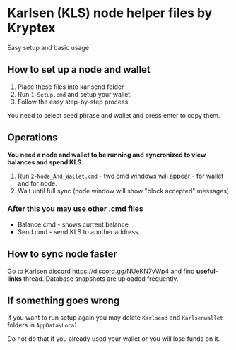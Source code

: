 # Karlsen (KLS) node helper files by Kryptex
Easy setup and basic usage

## How to set up a node and wallet
1. Place these files into karlsend folder
2. Run `1-Setup.cmd` and setup your wallet. 
3. Follow the easy step-by-step process

You need to select seed phrase and wallet and press enter to copy them.

## Operations
**You need a node and wallet to be running and syncronized to view balances and spend KLS.**
1. Run  `2-Node_And_Wallet.cmd` - two cmd windows will appear - for wallet and for node. 
2. Wait until full sync (node window will show "block accepted" messages) 

### After this you may use other .cmd files
- Balance.cmd - shows current balance
- Send.cmd - send KLS to another address.

## How to sync node faster 
Go to Karlsen discord https://discord.gg/NUeKN7vWp4 and find **useful-links** thread. Database snapshots are uploaded frequently.

## If something goes wrong
If you want to run setup again you may delete `Karlsend` and `Karlsenwallet` folders in `AppData\Local`.

Do not do that if you already used your wallet or you will lose funds on it.
